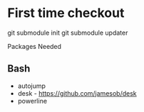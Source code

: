 
First time checkout
===================

git submodule init
git submodule updater

Packages Needed

## Bash

  - autojump
  - desk - https://github.com/jamesob/desk
  - powerline


